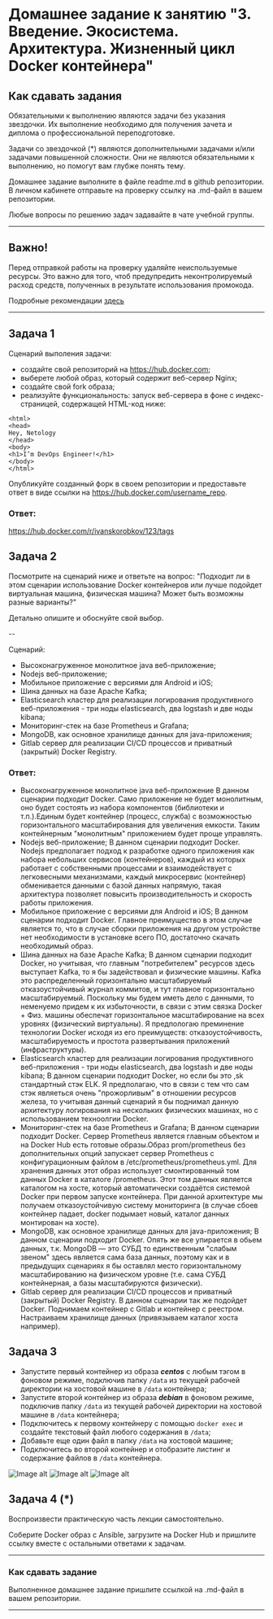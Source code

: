 # Домашнее задание к занятию "3. Введение. Экосистема. Архитектура. Жизненный цикл Docker контейнера"

## Как сдавать задания

Обязательными к выполнению являются задачи без указания звездочки. Их выполнение необходимо для получения зачета и диплома о профессиональной переподготовке.

Задачи со звездочкой (*) являются дополнительными задачами и/или задачами повышенной сложности. Они не являются обязательными к выполнению, но помогут вам глубже понять тему.

Домашнее задание выполните в файле readme.md в github репозитории. В личном кабинете отправьте на проверку ссылку на .md-файл в вашем репозитории.

Любые вопросы по решению задач задавайте в чате учебной группы.

---


## Важно!

Перед отправкой работы на проверку удаляйте неиспользуемые ресурсы.
Это важно для того, чтоб предупредить неконтролируемый расход средств, полученных в результате использования промокода.

Подробные рекомендации [здесь](https://github.com/netology-code/virt-homeworks/blob/virt-11/r/README.md)

---

## Задача 1

Сценарий выполения задачи:

- создайте свой репозиторий на https://hub.docker.com;
- выберете любой образ, который содержит веб-сервер Nginx;
- создайте свой fork образа;
- реализуйте функциональность:
запуск веб-сервера в фоне с индекс-страницей, содержащей HTML-код ниже:
```
<html>
<head>
Hey, Netology
</head>
<body>
<h1>I’m DevOps Engineer!</h1>
</body>
</html>
```
Опубликуйте созданный форк в своем репозитории и предоставьте ответ в виде ссылки на https://hub.docker.com/username_repo.

### Ответ:

https://hub.docker.com/r/ivanskorobkov/123/tags

## Задача 2

Посмотрите на сценарий ниже и ответьте на вопрос:
"Подходит ли в этом сценарии использование Docker контейнеров или лучше подойдет виртуальная машина, физическая машина? Может быть возможны разные варианты?"

Детально опишите и обоснуйте свой выбор.

--

Сценарий:

- Высоконагруженное монолитное java веб-приложение;
- Nodejs веб-приложение;
- Мобильное приложение c версиями для Android и iOS;
- Шина данных на базе Apache Kafka;
- Elasticsearch кластер для реализации логирования продуктивного веб-приложения - три ноды elasticsearch, два logstash и две ноды kibana;
- Мониторинг-стек на базе Prometheus и Grafana;
- MongoDB, как основное хранилище данных для java-приложения;
- Gitlab сервер для реализации CI/CD процессов и приватный (закрытый) Docker Registry.

### Ответ:

- Высоконагруженное монолитное java веб-приложение
В данном сценарии подходит Docker. Само приложение не будет монолитным, оно будет состоять из набора компонентов (библиотеки и т.п.).Единым будет контейнер (процесс, служба)
с возможностью горизонтального масштабирования для увеличения емкости. Таким контейнерным "монолитным" приложением будет проще управлять.
- Nodejs веб-приложение;
В данном сценарии подходит Docker. Nodejs предполагает подход к разработке одного приложения как набора небольших сервисов (контейнеров), каждый из которых работает с собственными 
процессами и взаимодействует с легковесными механизмами, каждый микросервис (контейнер) обменивается данными с базой данных напрямую, такая архитектура позволяет повысить
производительность и скорость работы приложения.
- Мобильное приложение c версиями для Android и iOS;
В данном сценарии подходит Docker. Главное преимущество в этом случае является то, что в случае сборки приложения на другом устройстве нет необходимости в установке всего ПО, достаточно скачать необходимый образ.
- Шина данных на базе Apache Kafka;
В данном сценарии подходит Docker, но учитывая, что главным "потребителем" ресурсов здесь выступает Kafka, то я бы задействовал и физические машины. Kafka это распределенный горизонтально масштабируемый отказоустойчивый журнал коммитов, и тут главное горизонтально масштабируемый.
Поскольку мы будем иметь дело с данными, то неменуемо придем к их избыточности, в связи с этим связка Docker + Физ. машины обеспечат горизонтальное масштабирование на всех уровнях (физический виртуальны). 
Я предпологаю преминение технологии Docker исходя из его преимуществ: отказоустойчивость, масштабируемость и простота развертывания приложений (инфраструктуры).
- Elasticsearch кластер для реализации логирования продуктивного веб-приложения - три ноды elasticsearch, два logstash и две ноды kibana;
В данном сценарии подходит Docker, но если бы это ,sk стандартный стэк ELK. Я предполагаю, что в связи с тем что сам стэк являеться очень "прожорливым" в отношении ресурсов железа, то учитывая данный сценарий 
я бы поднимал данную архитектуру логирования на нескольких физических машинах, но с использованием техноолгии Docker.
- Мониторинг-стек на базе Prometheus и Grafana;
В данном сценарии подходит Docker. Сервер Prometheus является главным объектом и на Docker Hub есть готовые образы.Образ prom/prometheus без дополнительных опций запускает сервер Prometheus с конфигурационным файлом в  /etc/prometheus/prometheus.yml.
Для хранения данных этот образ использует смонтированный том данных Docker в каталоге /prometheus. Этот том данных является каталогом на хосте, который автоматически создаётся системой Docker при первом запуске контейнера.
При данной архитектуре мы получаем отказоустойчивую систему мониторинга (в случае сбоев контейнер падает, docker подымает новый, каталог данных монтирован на хосте). 
- MongoDB, как основное хранилище данных для java-приложения;
В данном сценарии подходит Docker. Опять же все упирается в обьем данных, т.к. MongoDB — это СУБД то единственным "слабым звеном" здесь является сама база данных, поэтому как и в предыдущих сценариях я бы оставлял место горизонтальному 
масштабированию на физическом уровне (т.е. сама СУБД контейнерная, а базы масштабируются физически).
- Gitlab сервер для реализации CI/CD процессов и приватный (закрытый) Docker Registry.
В данном сценарии так же подойдет Docker. Поднимаем контейнер с Gitlab и контейнер с реестром. Настраиваем хранилище данных (привязываем каталог хоста например).

## Задача 3

- Запустите первый контейнер из образа ***centos*** c любым тэгом в фоновом режиме, подключив папку ```/data``` из текущей рабочей директории на хостовой машине в ```/data``` контейнера;
- Запустите второй контейнер из образа ***debian*** в фоновом режиме, подключив папку ```/data``` из текущей рабочей директории на хостовой машине в ```/data``` контейнера;
- Подключитесь к первому контейнеру с помощью ```docker exec``` и создайте текстовый файл любого содержания в ```/data```;
- Добавьте еще один файл в папку ```/data``` на хостовой машине;
- Подключитесь во второй контейнер и отобразите листинг и содержание файлов в ```/data``` контейнера.

![Image alt](https://github.com/IvanSKorobkov/homework/blob/main/%D0%A1%D0%BD%D0%B8%D0%BC%D0%BE%D0%BA%20%D1%8D%D0%BA%D1%80%D0%B0%D0%BD%D0%B0%20%D0%BE%D1%82%202023-01-28%2021-47-28.png)
![Image alt](https://github.com/IvanSKorobkov/homework/blob/main/%D0%A1%D0%BD%D0%B8%D0%BC%D0%BE%D0%BA%20%D1%8D%D0%BA%D1%80%D0%B0%D0%BD%D0%B0%20%D0%BE%D1%82%202023-01-28%2021-48-29.png)
![Image alt](https://github.com/IvanSKorobkov/homework/blob/main/%D0%A1%D0%BD%D0%B8%D0%BC%D0%BE%D0%BA%20%D1%8D%D0%BA%D1%80%D0%B0%D0%BD%D0%B0%20%D0%BE%D1%82%202023-01-28%2021-48-32.png)

## Задача 4 (*)

Воспроизвести практическую часть лекции самостоятельно.

Соберите Docker образ с Ansible, загрузите на Docker Hub и пришлите ссылку вместе с остальными ответами к задачам.


---

### Как cдавать задание

Выполненное домашнее задание пришлите ссылкой на .md-файл в вашем репозитории.

---
